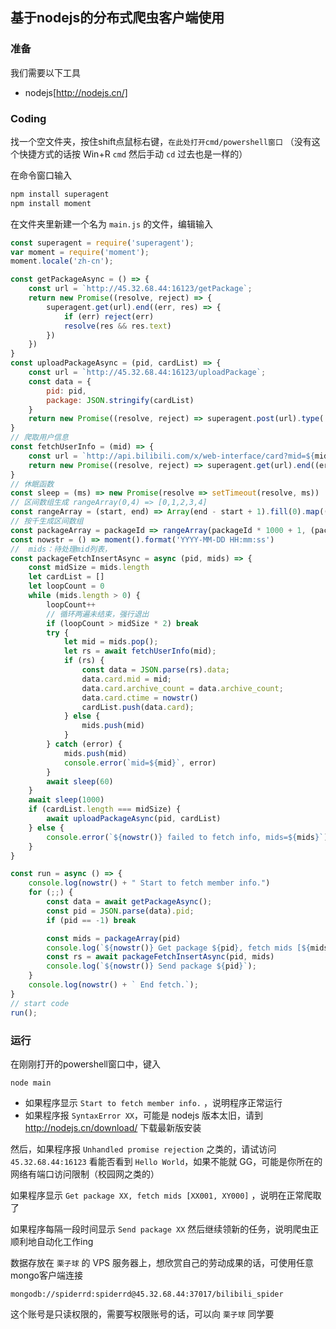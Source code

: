 ## 基于nodejs的分布式爬虫客户端使用

### 准备
我们需要以下工具
- nodejs[http://nodejs.cn/]

### Coding
找一个空文件夹，按住shift点鼠标右键，`在此处打开cmd/powershell窗口` （没有这个快捷方式的话按 Win+R `cmd` 然后手动 `cd` 过去也是一样的）

在命令窗口输入
```bash
npm install superagent
npm install moment
```
在文件夹里新建一个名为 `main.js` 的文件，编辑输入
```javascript
const superagent = require('superagent');
var moment = require('moment');
moment.locale('zh-cn');

const getPackageAsync = () => {
    const url = `http://45.32.68.44:16123/getPackage`;
    return new Promise((resolve, reject) => {
        superagent.get(url).end((err, res) => {
            if (err) reject(err)
            resolve(res && res.text)
        })
    })
}
const uploadPackageAsync = (pid, cardList) => {
    const url = `http://45.32.68.44:16123/uploadPackage`;
    const data = {
        pid: pid,
        package: JSON.stringify(cardList)
    }
    return new Promise((resolve, reject) => superagent.post(url).type('form').send(data).timeout(3000).end((err, res) => resolve(res && res.text)))
}
// 爬取用户信息
const fetchUserInfo = (mid) => {
    const url = `http://api.bilibili.com/x/web-interface/card?mid=${mid}`;
    return new Promise((resolve, reject) => superagent.get(url).end((err, res) => resolve(res && res.text)))
}
// 休眠函数
const sleep = (ms) => new Promise(resolve => setTimeout(resolve, ms))
// 区间数组生成 rangeArray(0,4) => [0,1,2,3,4]
const rangeArray = (start, end) => Array(end - start + 1).fill(0).map((v, i) => i + start)
// 按千生成区间数组
const packageArray = packageId => rangeArray(packageId * 1000 + 1, (packageId + 1) * 1000)
const nowstr = () => moment().format('YYYY-MM-DD HH:mm:ss')
//  mids：待处理mid列表，
const packageFetchInsertAsync = async (pid, mids) => {
    const midSize = mids.length
    let cardList = []
    let loopCount = 0
    while (mids.length > 0) {
        loopCount++
        // 循环两遍未结束，强行退出
        if (loopCount > midSize * 2) break
        try {
            let mid = mids.pop();
            let rs = await fetchUserInfo(mid);
            if (rs) {
                const data = JSON.parse(rs).data;
                data.card.mid = mid;
                data.card.archive_count = data.archive_count;
                data.card.ctime = nowstr()
                cardList.push(data.card);
            } else {
                mids.push(mid)
            }
        } catch (error) {
            mids.push(mid)
            console.error(`mid=${mid}`, error)
        }
        await sleep(60)
    }
    await sleep(1000)
    if (cardList.length === midSize) {
        await uploadPackageAsync(pid, cardList)
    } else {
        console.error(`${nowstr()} failed to fetch info, mids=${mids}`);
    }
}

const run = async () => {
    console.log(nowstr() + " Start to fetch member info.")
    for (;;) {
        const data = await getPackageAsync();
        const pid = JSON.parse(data).pid;
        if (pid == -1) break

        const mids = packageArray(pid)
        console.log(`${nowstr()} Get package ${pid}, fetch mids [${mids[0]}, ${mids[mids.length-1]}]`);
        const rs = await packageFetchInsertAsync(pid, mids)
        console.log(`${nowstr()} Send package ${pid}`);
    }
    console.log(nowstr() + ` End fetch.`);
}
// start code
run();
```

### 运行

在刚刚打开的powershell窗口中，键入
```
node main
```
- 如果程序显示 `Start to fetch member info.` ，说明程序正常运行
- 如果程序报 `SyntaxError XX`，可能是 nodejs 版本太旧，请到 http://nodejs.cn/download/ 下载最新版安装

然后，如果程序报 `Unhandled promise rejection` 之类的，请试访问 `45.32.68.44:16123` 看能否看到 `Hello World`，如果不能就 GG，可能是你所在的网络有端口访问限制（校园网之类的）

如果程序显示 `Get package XX, fetch mids [XX001, XY000]` ，说明在正常爬取了

如果程序每隔一段时间显示 `Send package XX` 然后继续领新的任务，说明爬虫正顺利地自动化工作ing


数据存放在 `栗子球` 的 VPS 服务器上，想欣赏自己的劳动成果的话，可使用任意mongo客户端连接

```
mongodb://spiderrd:spiderrd@45.32.68.44:37017/bilibili_spider
```

这个账号是只读权限的，需要写权限账号的话，可以向 `栗子球` 同学要


